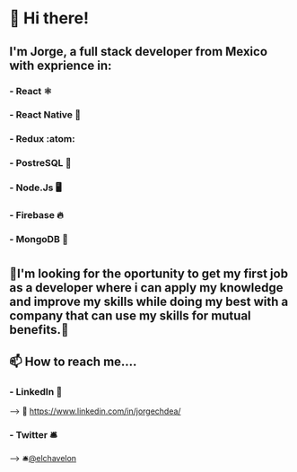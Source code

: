 # 👋 Hi there!


## I'm Jorge, a full stack developer from Mexico with exprience in:

### - React :atom_symbol:
### - React Native :iphone:
### - Redux :atom:
### - PostreSQL :elephant:
### - Node.Js :desktop_computer:
### - Firebase 🔥
### - MongoDB :leaves:
#
##  :rotating_light:I'm looking for the oportunity to get my first job as a developer where i can apply my knowledge and improve my skills while doing my best with a company that can use my skills for mutual benefits.:facepunch:

## 📫 How to reach me....
### -  LinkedIn :rocket:
  --> :rocket:  https://www.linkedin.com/in/jorgechdea/
  
 ### - Twitter :bellhop_bell:
  --> :bellhop_bell:[@elchavelon](https://twitter.com/elchavelon "twitter profile")
<!---
jorgechdea/jorgechdea is a ✨ special ✨ repository because its `README.md` (this file) appears on your GitHub profile.
You can click the Preview link to take a look at your changes.
--->
